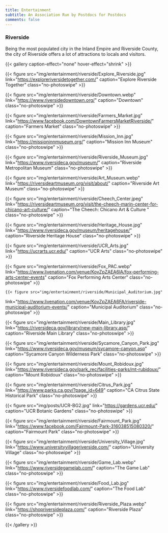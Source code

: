 ```yaml
---
title: Entertainment
subtitle: An Association Run by Postdocs for Postdocs
comments: false
---
```


### Riverside
Being the most populated city in the Inland Empire and Riverside County, the city of Riverside offers a lot of attractions to locals and visitors.

{{< gallery caption-effect="none" hover-effect="shrink" >}}
  
  {{< figure src="img/entertainment/riverside/Explore_Riverside.jpg" 
  link="https://exploreriversidetogether.com/" 
  caption="Explore Riverside Together"
  class="no-photoswipe" >}}
  
  {{< figure src="img/entertainment/riverside/Downtown.webp" 
  link="https://www.riversidedowntown.org/" 
  caption="Downtown"
  class="no-photoswipe" >}}
  
  {{< figure src="img/entertainment/riverside/Farmers_Market.jpg" 
  link="https://www.facebook.com/DowntownFarmersMarketRiverside/" 
  caption="Farmers Market"
  class="no-photoswipe" >}}
  
  {{< figure src="img/entertainment/riverside/Mission_Inn.jpg" 
  link="https://missioninnmuseum.org/" 
  caption="Mission Inn Museum"
  class="no-photoswipe" >}}

  {{< figure src="img/entertainment/riverside/Riverside_Museum.jpg" 
  link="https://www.riversideca.gov/museum/" 
  caption="Riverside Metropolitan Museum"
  class="no-photoswipe" >}}

  {{< figure src="img/entertainment/riverside/Art_Museum.webp" 
  link="https://riversideartmuseum.org/visit/about/" 
  caption="Riverside Art Museum"
  class="no-photoswipe" >}}
  
  {{< figure src="img/entertainment/riverside/Cheech_Center.jpeg" 
  link="https://riversideartmuseum.org/visit/the-cheech-marin-center-for-chicano-art-culture/" 
  caption="The Cheech: Chicano Art & Culture "
  class="no-photoswipe" >}}

  {{< figure src="img/entertainment/riverside/Heritage_House.jpg" 
  link="https://www.riversideca.gov/museum/heritagehouse/" 
  caption="Riverside Heritage House"
  class="no-photoswipe" >}}
  
  {{< figure src="img/entertainment/riverside/UCR_Arts.jpg" 
  link="https://ucrarts.ucr.edu/" 
  caption="UCR Arts"
  class="no-photoswipe" >}}
  
  {{< figure src="img/entertainment/riverside/Fox_PAC.webp" 
  link="https://www.livenation.com/venue/KovZpZAEA6lA/fox-performing-arts-center-events" 
  caption="Fox Performing Arts Center"
  class="no-photoswipe" >}}
  
    {{< figure src="img/entertainment/riverside/Municipal_Auditorium.jpg" 
  link="https://www.livenation.com/venue/KovZpZAEA6FA/riverside-municipal-auditorium-events/" 
  caption="Municipal Auditorium"
  class="no-photoswipe" >}}

  {{< figure src="img/entertainment/riverside/Main_Library.jpg" 
  link="https://riversideca.gov/library/new-main-library.asp/" 
  caption="Riverside Main Library"
  class="no-photoswipe" >}}
  
  {{< figure src="img/entertainment/riverside/Sycamore_Canyon_Park.jpg" 
  link="https://www.riversideca.gov/museum/sycamore-canyon.asp" 
  caption="Sycamore Canyon Wilderness Park"
  class="no-photoswipe" >}}
  
  {{< figure src="img/entertainment/riverside/Mount_Robidoux.jpg" 
  link="https://www.riversideca.gov/park_rec/facilities-parks/mt-rubidoux/" 
  caption="Mount Robidoux"
  class="no-photoswipe" >}}
  
  {{< figure src="img/entertainment/riverside/Citrus_Park.jpg" 
  link="https://www.parks.ca.gov/?page_id=649" 
  caption="CA Citrus State Historical Park"
  class="no-photoswipe" >}}
  
  {{< figure src="img/posts/UCR-BG2.jpg" 
  link="https://gardens.ucr.edu/" 
  caption="UCR Botanic Gardens"
  class="no-photoswipe" >}}
  
  {{< figure src="img/entertainment/riverside/Fairmount_Park.jpg" 
  link="https://www.facebook.com/Fairmount-Park-316038515080320/" 
  caption="Fairmount Park"
  class="no-photoswipe" >}}

  {{< figure src="img/entertainment/riverside/University_Village.jpg" 
  link="https://www.universityvillageriverside.com/" 
  caption="University Village"
  class="no-photoswipe" >}}
  
  {{< figure src="img/entertainment/riverside/Game_Lab.webp" 
  link="https://www.riversidegamelab.com/" 
  caption="The Game Lab"
  class="no-photoswipe" >}}
  
  {{< figure src="img/entertainment/riverside/Food_Lab.jpg" 
  link="https://www.riversidefoodlab.com/" 
  caption="The Food Lab"
  class="no-photoswipe" >}}
  
  {{< figure src="img/entertainment/riverside/Riverside_Plaza.webp" 
  link="https://shopriversideplaza.com/" 
  caption="Riverside Plaza"
  class="no-photoswipe" >}}
  
{{< /gallery >}}